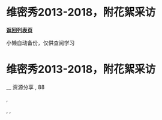 # 维密秀2013-2018，附花絮采访

[**返回列表页**](/gzh/懒人手册)

小懒自动备份，仅供查阅学习

# 维密秀2013-2018，附花絮采访

__ 资源分享 , 88

,

, ,


